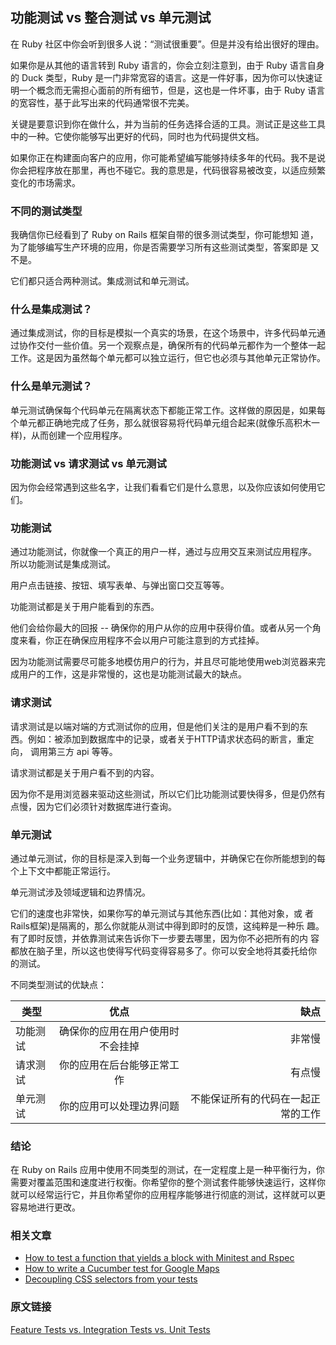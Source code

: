 ## 功能测试 vs 整合测试 vs 单元测试
在 Ruby 社区中你会听到很多人说：“测试很重要”。但是并没有给出很好的理由。

如果你是从其他的语言转到 Ruby 语言的，你会立刻注意到，由于 Ruby 语言自身
的 Duck 类型，Ruby 是一门非常宽容的语言。这是一件好事，因为你可以快速证
明一个概念而无需担心面前的所有细节，但是，这也是一件坏事，由于 Ruby 语言
的宽容性，基于此写出来的代码通常很不完美。

关键是要意识到你在做什么，并为当前的任务选择合适的工具。测试正是这些工具
中的一种。它使你能够写出更好的代码，同时也为代码提供文档。

如果你正在构建面向客户的应用，你可能希望编写能够持续多年的代码。我不是说
你会把程序放在那里，再也不碰它。我的意思是，代码很容易被改变，以适应频繁
变化的市场需求。

### 不同的测试类型
我确信你已经看到了 Ruby on Rails 框架自带的很多测试类型，你可能想知
道，为了能够编写生产环境的应用，你是否需要学习所有这些测试类型，答案即是
又不是。

它们都只适合两种测试。集成测试和单元测试。

### 什么是集成测试？
通过集成测试，你的目标是模拟一个真实的场景，在这个场景中，许多代码单元通过协作交付一些价值。另一个观察点是，确保所有的代码单元都作为一个整体一起工作。这是因为虽然每个单元都可以独立运行，但它也必须与其他单元正常协作。

### 什么是单元测试？
单元测试确保每个代码单元在隔离状态下都能正常工作。这样做的原因是，如果每
个单元都正确地完成了任务，那么就很容易将代码单元组合起来(就像乐高积木一
样)，从而创建一个应用程序。

### 功能测试 vs 请求测试 vs 单元测试
因为你会经常遇到这些名字，让我们看看它们是什么意思，以及你应该如何使用它
们。

### 功能测试
通过功能测试，你就像一个真正的用户一样，通过与应用交互来测试应用程序。
所以功能测试是集成测试。

用户点击链接、按钮、填写表单、与弹出窗口交互等等。

功能测试都是关于用户能看到的东西。

他们会给你最大的回报 -- 确保你的用户从你的应用中获得价值。或者从另一个角
度来看，你正在确保应用程序不会以用户可能注意到的方式挂掉。

因为功能测试需要尽可能多地模仿用户的行为，并且尽可能地使用web浏览器来完
成用户的工作，这是非常慢的，这也是功能测试最大的缺点。

### 请求测试
请求测试是以端对端的方式测试你的应用，但是他们关注的是用户看不到的东
西。例如：被添加到数据库中的记录，或者关于HTTP请求状态码的断言，重定向，
调用第三方 api 等等。

请求测试都是关于用户看不到的内容。

因为你不是用浏览器来驱动这些测试，所以它们比功能测试要快得多，但是仍然有
点慢，因为它们必须针对数据库进行查询。

### 单元测试
通过单元测试，你的目标是深入到每一个业务逻辑中，并确保它在你所能想到的每个上下文中都能正常运行。

单元测试涉及领域逻辑和边界情况。

它们的速度也非常快，如果你写的单元测试与其他东西(比如：其他对象，或
者Rails框架)是隔离的，那么你就能从测试中得到即时的反馈，这纯粹是一种乐
趣。有了即时反馈，并依靠测试来告诉你下一步要去哪里，因为你不必把所有的内
容都放在脑子里，所以这也使得写代码变得容易多了。你可以安全地将其委托给你
的测试。

不同类型测试的优缺点：

| 类型          | 优点          | 缺点          |
| ------------ | :-----------: | -----------: |
| 功能测试      |  确保你的应用在用户使用时不会挂掉  |  非常慢                         |
| 请求测试      |  你的应用在后台能够正常工作       |  有点慢                         |
| 单元测试      |  你的应用可以处理边界问题         |  不能保证所有的代码在一起正常的工作  |


### 结论
在 Ruby on Rails 应用中使用不同类型的测试，在一定程度上是一种平衡行为，你需要对覆盖范围和速度进行权衡。你希望你的整个测试套件能够快速运行，这样你就可以经常运行它，并且你希望你的应用程序能够进行彻底的测试，这样就可以更容易地进行更改。

### 相关文章
* [How to test a function that yields a block with Minitest and Rspec](https://mixandgo.com/blog/how-to-test-a-function-that-yields-a-block-with-minitest-and-rspec)
* [How to write a Cucumber test for Google Maps](https://mixandgo.com/blog/how-to-write-a-cucumber-test-for-google-maps)
* [Decoupling CSS selectors from your tests](https://mixandgo.com/blog/decoupling-css-selectors-from-your-tests)

### 原文链接
[Feature Tests vs. Integration Tests vs. Unit Tests](https://mixandgo.com/blog/feature-tests-vs-integration-tests-vs-unit-tests-in-ruby-and-rails)
